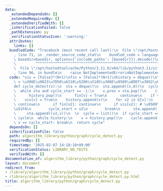 ```yaml
---
data:
  _extendedDependsOn: []
  _extendedRequiredBy: []
  _extendedVerifiedWith: []
  _isVerificationFailed: false
  _pathExtension: py
  _verificationStatusIcon: ':warning:'
  attributes:
    links: []
  bundledCode: "Traceback (most recent call last):\n  File \"/opt/hostedtoolcache/Python/3.11.0/x64/lib/python3.11/site-packages/onlinejudge_verify/documentation/build.py\"\
    , line 71, in _render_source_code_stat\n    bundled_code = language.bundle(stat.path,\
    \ basedir=basedir, options={'include_paths': [basedir]}).decode()\n          \
    \         ^^^^^^^^^^^^^^^^^^^^^^^^^^^^^^^^^^^^^^^^^^^^^^^^^^^^^^^^^^^^^^^^^^^^^^^^^^^^^^^^^\n\
    \  File \"/opt/hostedtoolcache/Python/3.11.0/x64/lib/python3.11/site-packages/onlinejudge_verify/languages/python.py\"\
    , line 96, in bundle\n    raise NotImplementedError\nNotImplementedError\n"
  code: "vis = [False]*(N+1)\nfin = [False]*(N+1)\nhistory = deque()\n\n# \u9802\u70B9\
    \ v \u306E\u9023\u7D50\u6210\u5206\u5185\u306E\u9589\u8DEF\u3092\u8FD4\u3059\n\
    def cycle_detect(v):\n  sta = deque()\n  sta.append((v,0))\n  cycle_start = -1\n\
    \  while sta and cycle_start == -1:\n    v,prev = sta.pop()\n    if prev == -1:\n\
    \      history.pop()\n      fin[v] = True\n      continue\n    if vis[v]: continue\n\
    \    vis[v] = True\n    history.append(v)\n    for v2 in G[v]:\n      if v2==prev:\
    \ continue\n      if fin[v2]: continue\n      if vis[v2]: # \u9589\u8DEF\u691C\
    \u51FA\n        cycle_start = v2\n        break\n      sta.append((v2,-1))\n \
    \     sta.append((v2,v))\n  \n  cycle = list()\n  if cycle_start == -1: return\
    \ cycle\n  while history:\n    v = history.pop()\n    cycle.append(v)\n    if\
    \ v == cycle_start: break\n  return cycle"
  dependsOn: []
  isVerificationFile: false
  path: algorithm_library/python/graph/cycle_detect.py
  requiredBy: []
  timestamp: '2025-02-07 14:18:10+09:00'
  verificationStatus: LIBRARY_NO_TESTS
  verifiedWith: []
documentation_of: algorithm_library/python/graph/cycle_detect.py
layout: document
redirect_from:
- /library/algorithm_library/python/graph/cycle_detect.py
- /library/algorithm_library/python/graph/cycle_detect.py.html
title: algorithm_library/python/graph/cycle_detect.py
---
```

